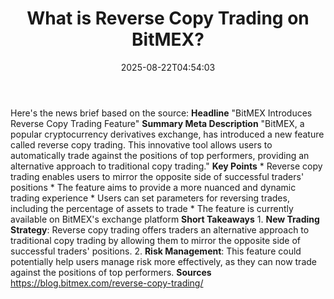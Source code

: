 ﻿---
title: "What is Reverse Copy Trading on BitMEX?"
date: "2025-08-22T04:54:03"
category: "Markets"
summary: ""
slug: "what is reverse copy trading on bitmex"
source_urls:
  - "https://blog.bitmex.com/reverse-copy-trading/"
seo:
  title: "What is Reverse Copy Trading on BitMEX? | Hash n Hedge"
  description: ""
  keywords: ["news", "markets", "brief"]
---
Here's the news brief based on the source:  **Headline** "BitMEX Introduces Reverse Copy Trading Feature"  **Summary Meta Description** "BitMEX, a popular cryptocurrency derivatives exchange, has introduced a new feature called reverse copy trading. This innovative tool allows users to automatically trade against the positions of top performers, providing an alternative approach to traditional copy trading."  **Key Points**  * Reverse copy trading enables users to mirror the opposite side of successful traders' positions * The feature aims to provide a more nuanced and dynamic trading experience * Users can set parameters for reversing trades, including the percentage of assets to trade * The feature is currently available on BitMEX's exchange platform  **Short Takeaways**  1. **New Trading Strategy**: Reverse copy trading offers traders an alternative approach to traditional copy trading by allowing them to mirror the opposite side of successful traders' positions. 2. **Risk Management**: This feature could potentially help users manage risk more effectively, as they can now trade against the positions of top performers.  **Sources** https://blog.bitmex.com/reverse-copy-trading/ 
